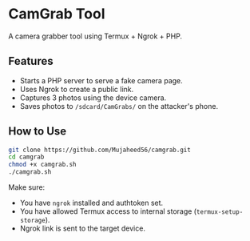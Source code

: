 # CamGrab Tool

A camera grabber tool using Termux + Ngrok + PHP.

## Features

- Starts a PHP server to serve a fake camera page.
- Uses Ngrok to create a public link.
- Captures 3 photos using the device camera.
- Saves photos to `/sdcard/CamGrabs/` on the attacker's phone.

## How to Use

```bash
git clone https://github.com/Mujaheed56/camgrab.git
cd camgrab
chmod +x camgrab.sh
./camgrab.sh
```

Make sure:
- You have `ngrok` installed and authtoken set.
- You have allowed Termux access to internal storage (`termux-setup-storage`).
- Ngrok link is sent to the target device.
